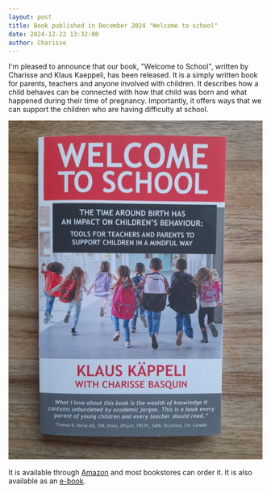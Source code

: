 ```yaml
---
layout: post
title: Book published in December 2024 "Welcome to school"
date: 2024-12-22 13:32:00
author: Charisse
---
```


I'm pleased to announce that our book, "Welcome to School", written by Charisse and Klaus Kaeppeli, has been released.  It is a simply written book for parents, teachers and anyone involved with children. It describes how a child behaves can be connected with how that child was born and what happened during their time of pregnancy. Importantly, it offers ways that we can support the children who are having difficulty at school.  

<center><img src="Book-cover.jpg"></center>

It is available through [Amazon](https://www.amazon.co.uk/Welcome-School-Klaus-K%C3%A4ppeli/dp/1835631754/ref=tmm_hrd_swatch_0?_encoding=UTF8&dib_tag=se&dib=eyJ2IjoiMSJ9.ghK9U2mU137q0URDlP5HWBEHS2lBIr2VMKs8FJrKTJ6jnuMvFjFdniqyu8UzrfGDQo2-FKVTMb1bbAh0IupAGPhIaO1CpYEQxZOibwUsN3YuHXnNLd9obD5HslLNPnZwgDRv6jMt0hGIQLX71huVtPUSwmsCcn3C9oM9N1eQm1_R1ajqktQIxQbzMbUHI9yNP3TeWnNxPqcFQwSJ_qAWTklkF7rNVyTk6pa9xEczo3E.wOMHwZKARUMo2wc8urY7aowO4A4SOaU_6eJM1Ea_NC8&qid=1734885224&sr=8-2) and most bookstores can order it. It is also available as an [e-book](https://www.amazon.co.uk/Welcome-School-Klaus-K%C3%A4ppeli-ebook/dp/B0DQVMJ9B1/ref=tmm_kin_swatch_0?_encoding=UTF8&dib_tag=se&dib=eyJ2IjoiMSJ9.ghK9U2mU137q0URDlP5HWBEHS2lBIr2VMKs8FJrKTJ6jnuMvFjFdniqyu8UzrfGDQo2-FKVTMb1bbAh0IupAGPhIaO1CpYEQxZOibwUsN3YuHXnNLd9obD5HslLNPnZwgDRv6jMt0hGIQLX71huVtPUSwmsCcn3C9oM9N1eQm1_R1ajqktQIxQbzMbUHI9yNP3TeWnNxPqcFQwSJ_qAWTklkF7rNVyTk6pa9xEczo3E.wOMHwZKARUMo2wc8urY7aowO4A4SOaU_6eJM1Ea_NC8&qid=1734885224&sr=8-2).